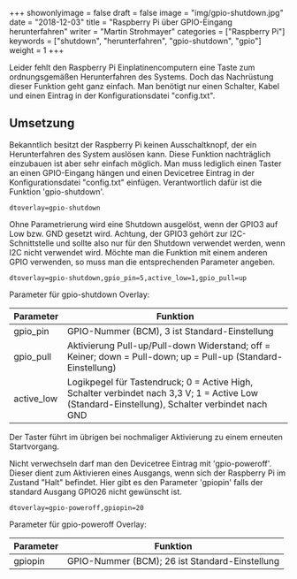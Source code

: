 +++
showonlyimage = false
draft = false
image = "img/gpio-shutdown.jpg"
date = "2018-12-03"
title = "Raspberry Pi über GPIO-Eingang herunterfahren"
writer = "Martin Strohmayer"
categories = ["Raspberry Pi"]
keywords = ["shutdown", "herunterfahren", "gpio-shutdown", "gpio"]
weight = 1
+++

Leider fehlt den Raspberry Pi Einplatinencomputern eine Taste zum ordnungsgemäßen Herunterfahren des Systems. Doch das Nachrüstung dieser Funktion geht ganz einfach. Man benötigt nur einen Schalter, Kabel und einen Eintrag in der Konfigurationsdatei "config.txt".
<!--more-->

## Umsetzung

Bekanntlich besitzt der Raspberry Pi keinen Ausschaltknopf, der ein Herunterfahren des System auslösen kann. Diese Funktion nachträglich einzubauen ist aber sehr einfach möglich. Man muss lediglich einen Taster an einen GPIO-Eingang hängen und einen Devicetree Eintrag in der Konfigurationsdatei "config.txt" einfügen. Verantwortlich dafür ist die Funktion 'gpio-shutdown'.

``
dtoverlay=gpio-shutdown
``

Ohne Parametrierung wird eine Shutdown ausgelöst, wenn der GPIO3 auf Low bzw. GND gesetzt wird. Achtung, der GPIO3 gehört zur I2C-Schnittstelle und sollte also nur für den Shutdown verwendet werden, wenn I2C nicht verwendet wird. Möchte man die Funktion mit einem anderen GPIO verwenden, so muss man die entsprechenden Parameter angeben.

``
dtoverlay=gpio-shutdown,gpio_pin=5,active_low=1,gpio_pull=up
``

Parameter für gpio-shutdown Overlay:

| Parameter     | Funktion |
| ------------- |----------|
| gpio_pin      | GPIO-Nummer (BCM), 3 ist Standard-Einstellung     |
| gpio_pull     | Aktivierung Pull-up/Pull-down Widerstand; off = Keiner; down = Pull-down; up = Pull-up (Standard-Einstellung)   |
| active_low    | Logikpegel für Tastendruck; 0 = Active High, Schalter verbindet nach 3,3 V; 1 = Active Low (Standard-Einstellung), Schalter verbindet nach GND     |

Der Taster führt im übrigen bei nochmaliger Aktivierung zu einem erneuten Startvorgang.

Nicht verwechseln darf man den Devicetree Eintrag mit 'gpio-poweroff'. Dieser dient zum Aktivieren eines Ausgangs, wenn sich der Raspberry Pi im Zustand "Halt" befindet. Hier gibt es den Parameter 'gpiopin' falls der standard Ausgang GPIO26 nicht gewünscht ist.

``
dtoverlay=gpio-poweroff,gpiopin=20
``

Parameter für gpio-poweroff Overlay:

| Parameter     | Funktion |
| ------------- |----------|
| gpiopin       | GPIO-Nummer (BCM); 26 ist Standard-Einstellung     |
